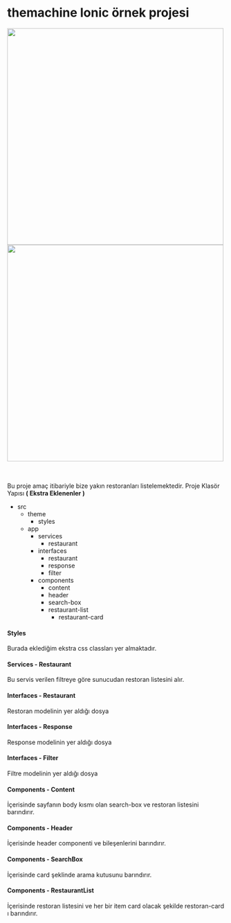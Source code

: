 # **themachine Ionic örnek projesi**

<div>
<img src="https://user-images.githubusercontent.com/38347131/120071315-61e62700-c097-11eb-89b7-76584714d9d3.jpeg" height="500" />
<img src="https://user-images.githubusercontent.com/38347131/120071316-63175400-c097-11eb-948f-80ddf240fa0a.jpeg" height="500" />
</div>
<br><br>

Bu proje amaç itibariyle bize yakın restoranları listelemektedir.
Proje Klasör Yapısı **( Ekstra Eklenenler )**
 
 - src
	 - theme
		 - styles
	 - app
		 - services
			 - restaurant
		 - interfaces
			 - restaurant
			 - response
			 - filter
		 - components
			 - content
			 - header
			 - search-box
			 - restaurant-list
				 - restaurant-card
				
#### **Styles**
Burada eklediğim ekstra css classları yer almaktadır.

#### **Services - Restaurant**
Bu servis verilen filtreye göre sunucudan restoran listesini alır.

#### **Interfaces - Restaurant**
Restoran modelinin yer aldığı dosya
 
#### **Interfaces - Response**
Response modelinin yer aldığı dosya
 
#### **Interfaces - Filter**
Filtre modelinin yer aldığı dosya

#### **Components - Content**
İçerisinde sayfanın body kısmı olan search-box ve restoran listesini barındırır.

#### **Components - Header**
İçerisinde header componenti ve bileşenlerini barındırır.

#### **Components - SearchBox**
İçerisinde card şeklinde arama kutusunu barındırır.

#### **Components - RestaurantList** 
İçerisinde restoran listesini ve her bir item card olacak şekilde restoran-card ı barındırır.


 
